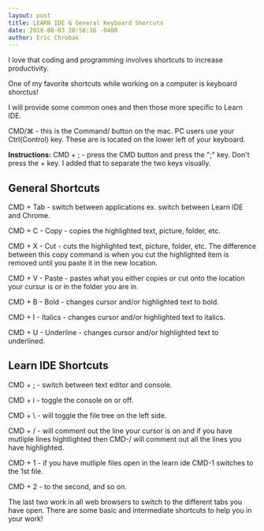 ```yaml
---
layout: post
title: LEARN IDE & General Keyboard Shorcuts
date: 2018-08-03 20:58:16 -0400
author: Eric Chrobak
---
```



I love that coding and programming involves shortcuts to increase productivity.

One of my favorite shortcuts while working on a computer is keyboard shorctus!


I will provide some common ones and then those more specific to Learn IDE.

CMD/⌘ - this is the Command/ button on the mac. PC users use your Ctrl(Control) key.
These are is located on the lower left of your keyboard.

**Instructions:**
CMD + ; - press the CMD button and press the ";" key.
Don't press the + key. I added that to separate the two keys visually.

## General Shortcuts

CMD + Tab - switch between applications ex. switch between Learn IDE and Chrome.

CMD + C - Copy - copies the highlighted text, picture, folder, etc.

CMD + X - Cut - cuts the highlighted text, picture, folder, etc. The difference between this copy command is when you cut the highlighted item is removed until you paste it in the new location.

CMD + V - Paste - pastes what you either copies or cut onto the location your cursur is or in the folder you are in.

CMD + B - Bold - changes cursor  and/or highlighted text to bold.

CMD + I - Italics - changes cursor and/or highlighted text to italics.

CMD + U - Underline - changes cursor and/or  highlighted text to underlined.


## Learn IDE Shortcuts

CMD + ;  -  switch between text editor and console.

CMD + i - toggle the console on or off.

CMD + \ - will toggle the file tree on the left side.

CMD + / - will comment out the line your cursor is on and if you have mutliple lines hightlighted then CMD-/ will comment out all the lines you have highlighted.

CMD + 1 - if you have mutliple files open in the learn ide CMD-1 switches to the 1st file.

CMD + 2 - to the second, and so on.

The last two work in all web browsers to switch to the different tabs you have open.
There are some basic and intermediate shortcuts to help you in your work!
